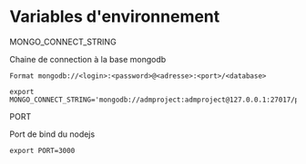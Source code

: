 # Variables d'environnement 

MONGO_CONNECT_STRING 

Chaine de connection à la base mongodb

    Format mongodb://<login>:<password>@<adresse>:<port>/<database>

    export MONGO_CONNECT_STRING='mongodb://admproject:admproject@127.0.0.1:27017/projectform'

PORT

Port de bind du nodejs
   
    export PORT=3000